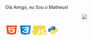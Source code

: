   Olá Amigo, eu Sou o Matheus!
<div align="center">
  <a href="https://github.com/Matheus-Barbosa">
  <img height="180em" src="https://github-readme-stats.vercel.app/api?username=Matheus-Barbosa&show_icons=true&theme=dark&include_all_commits=true&count_private=false"/>
 
 </div>
<div style="display: inline_block"><br>
  
 <!-- <img align="center" alt="Matheus-React" height="30" width="40" src="https://raw.githubusercontent.com/devicons/devicon/master/icons/react/react-original.svg">-->
  <img align="center" alt="Matheus-HTML" height="30" width="40" src="https://raw.githubusercontent.com/devicons/devicon/master/icons/html5/html5-original.svg">
  <img align="center" alt="Matheus-CSS" height="30" width="40" src="https://raw.githubusercontent.com/devicons/devicon/master/icons/css3/css3-original.svg">
  <img align="center" alt="Matheus-Js" height="30" width="40" src="https://raw.githubusercontent.com/devicons/devicon/master/icons/javascript/javascript-plain.svg">
  <img align="center" alt="Matheus-Python" height="30" width="40" src="https://raw.githubusercontent.com/devicons/devicon/master/icons/python/python-original.svg">
</div>
